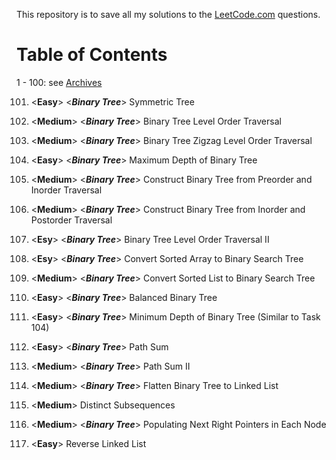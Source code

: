 This repository is to save all my solutions to the [LeetCode.com][LeetCode]
questions.


Table of Contents
=================

1 - 100: see [Archives][archive]

101. \<**Easy**>    \<***Binary Tree***> Symmetric Tree
102. \<**Medium**>  \<***Binary Tree***> Binary Tree Level Order Traversal
103. \<**Medium**>  \<***Binary Tree***> Binary Tree Zigzag Level Order Traversal
104. \<**Easy**>    \<***Binary Tree***> Maximum Depth of Binary Tree
105. \<**Medium**>  \<***Binary Tree***> Construct Binary Tree from Preorder and Inorder Traversal
106. \<**Medium**>  \<***Binary Tree***> Construct Binary Tree from Inorder and Postorder Traversal
107. \<**Esy**>     \<***Binary Tree***> Binary Tree Level Order Traversal II
108. \<**Esy**>     \<***Binary Tree***> Convert Sorted Array to Binary Search Tree
109. \<**Medium**>  \<***Binary Tree***> Convert Sorted List to Binary Search Tree
110. \<**Easy**>    \<***Binary Tree***> Balanced Binary Tree
111. \<**Easy**>    \<***Binary Tree***> Minimum Depth of Binary Tree (Similar to Task 104)
112. \<**Easy**>    \<***Binary Tree***> Path Sum
113. \<**Medium**>  \<***Binary Tree***> Path Sum II
114. \<**Medium**>  \<***Binary Tree***> Flatten Binary Tree to Linked List
115. \<**Medium**>  Distinct Subsequences
116. \<**Medium**>  \<***Binary Tree***> Populating Next Right Pointers in Each Node

206. \<**Easy**>    Reverse Linked List


[LeetCode]: https://leetcode.com/problemset/all/
[archive]: /archives
